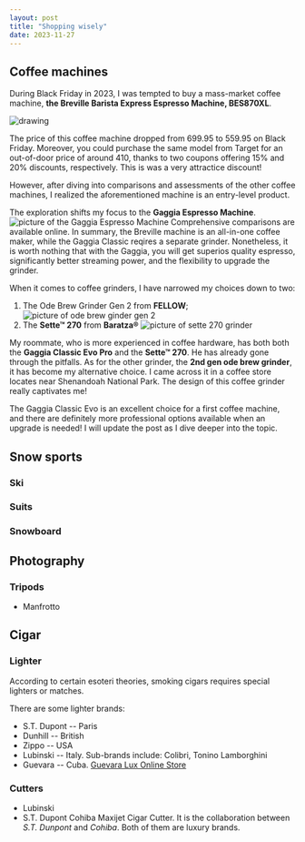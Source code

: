 ```yaml
---
layout: post
title: "Shopping wisely"
date: 2023-11-27
---
```


## Coffee machines

During Black Friday in 2023, I was tempted to buy a mass-market coffee machine, **the Breville Barista Express Espresso Machine, BES870XL**. 

<!-- ![picture of the Breville Barista Express Espresso Machine, BES870XL](../../../images/BES870XL_Transparent_1300x1300.png)  -->
<img src="../../../images/BES870XL_Transparent_1300x1300.png" alt="drawing" witth="200"/>


The price of this coffee machine dropped from $699.95$ to $559.95$ on Black Friday. Moreover, you could purchase the same model from Target for an out-of-door price of around $410$, thanks to two coupons offering $15\%$ and $20\%$ discounts, respectively. This is was a very attractice discount!

However, after diving into comparisons and assessments of the other coffee machines, I realized the aforementioned machine is an entry-level product.

The exploration shifts my focus to the **Gaggia Espresso Machine**. ![picture of the Gaggia Espresso Machine](../../../images/NewClassic_Int_Varianti_Colori_Gaggia_2023-copia.png) Comprehensive comparisons are available online. In summary, the Breville machine is an all-in-one coffee maker, while the Gaggia Classic reqires a separate grinder. Nonetheless, it is worth nothing that with the Gaggia, you will get superios quality espresso, significantly better streaming power, and the flexibility to upgrade the grinder.

When it comes to coffee grinders, I have narrowed my choices down to two:

1. The Ode Brew Grinder Gen 2 from **FELLOW**; ![picture of ode brew ginder gen 2](../../../images/ode-brew-grinder-gen-2.png)
2. The **Sette&trade; 270** from **Baratza&reg;** ![picture of sette 270 grinder](../../../images/sette-270.png)


My roommate, who is more experienced in coffee hardware, has both both the **Gaggia Classic Evo Pro** and the **Sette&trade; 270**. He has already gone through the pitfalls. As for the other grinder, the **2nd gen ode brew grinder**, it has become my alternative choice. I came across it in a coffee store locates near Shenandoah National Park. The design of this coffee grinder really captivates me!

The Gaggia Classic Evo is an excellent choice for a first coffee machine, and there are definitely more professional options available when an upgrade is needed! I will update the post as I dive deeper into the topic.


## Snow sports

### Ski

### Suits

### Snowboard

## Photography

### Tripods

* Manfrotto

## Cigar


### Lighter

According to certain esoteri theories, smoking cigars requires special lighters or matches.

There are some lighter brands:
* S.T. Dupont -- Paris
* Dunhill -- British
* Zippo -- USA
* Lubinski -- Italy. Sub-brands include: Colibri, Tonino Lamborghini
* Guevara -- Cuba. [Guevara Lux Online Store](https://guevaralux.com)


### Cutters
* Lubinski
* S.T. Dupont Cohiba Maxijet Cigar Cutter. It is the collaboration between *S.T. Dunpont* and *Cohiba*. Both of them are luxury brands.


